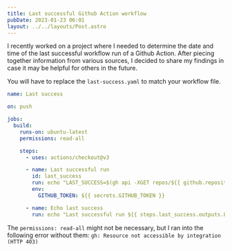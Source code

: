 ```yaml
---
title: Last successful Github Action workflow
pubDate: 2023-01-23 06:01
layout: ../../layouts/Post.astro
---
```


I recently worked on a project where I needed to determine the date and time of the last successful workflow run of a Github Action. After piecing together information from various sources, I decided to share my findings in case it may be helpful for others in the future.

You will have to replace the `last-success.yaml` to match your workflow file.

```yaml
name: Last success

on: push

jobs:
  build:
    runs-on: ubuntu-latest
    permissions: read-all

    steps:
      - uses: actions/checkout@v3

      - name: Last successful run
        id: last_success
        run: echo "LAST_SUCCESS=$(gh api -XGET repos/${{ github.repository_owner }}/${{ github.event.repository.name }}/actions/workflows/last-success.yaml/runs --jq '.workflow_runs[0].run_started_at' -F status=success -F per_page=1)" >> $GITHUB_OUTPUT
        env:
          GITHUB_TOKEN: ${{ secrets.GITHUB_TOKEN }}

      - name: Echo last success
        run: echo "Last successful run ${{ steps.last_success.outputs.LAST_SUCCESS }}"
```

The `permissions: read-all` might not be necessary, but I ran into the following error without them: `gh: Resource not accessible by integration (HTTP 403)`
